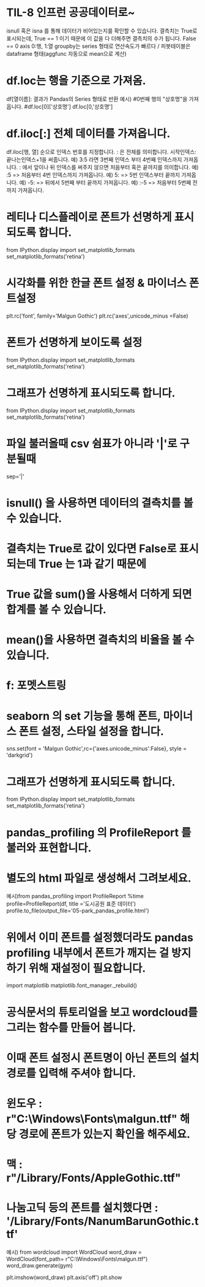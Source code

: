 # TIL-8 인프런 공공데이터로~
isnull 혹은 isna 를 통해 데이터가 비어있는지를 확인할 수 있습니다. 결측치는 True로 표시되는데, True == 1 이기 때문에 이 값을 다 더해주면 결측치의 수가 됩니다. False == 0 
axis 0:행, 1:열
groupby는 series 형태로 연산속도가 빠르다 /  피봇테이블은 dataframe 형태(aggfunc 자동으로 mean으로 계산)

# df.loc는 행을 기준으로 가져옴.
df[열이름]: 결과가 Pandas의 Series 형태로 반환
예시)
#0번째 행의 "상호명"을 가져옵니다.
#df.loc[0]['상호명']
df.loc[0,'상호명']

# df.iloc[:] 전체 데이터를 가져옵니다.
df.iloc[행, 열] 순으로 인덱스 번호를 지정합니다.
: 은 전체를 의미합니다.
시작인덱스:끝나는인덱스+1을 써줍니다.
예) 3:5 라면 3번째 인덱스 부터 4번째 인덱스까지 가져옵니다.
: 에서 앞이나 뒤 인덱스를 써주지 않으면 처음부터 혹은 끝까지를 의미합니다.
예) :5 => 처음부터 4번 인덱스까지 가져옵니다.
예) 5: => 5번 인덱스부터 끝까지 가져옵니다.
예) -5: => 뒤에서 5번째 부터 끝까지 가져옵니다.
예) :-5 => 처음부터 5번째 전까지 가져옵니다.

# 레티나 디스플레이로 폰트가 선명하게 표시되도록 합니다.
from IPython.display import set_matplotlib_formats
set_matplotlib_formats('retina')
 
# 시각화를 위한 한글 폰트 설정 & 마이너스 폰트설정
plt.rc('font', family='Malgun Gothic')
plt.rc('axes',unicode_minus =False)

# 폰트가 선명하게 보이도록 설정
from IPython.display import set_matplotlib_formats
set_matplotlib_formats('retina')

# 그래프가 선명하게 표시되도록 합니다.
from IPython.display import set_matplotlib_formats
set_matplotlib_formats('retina')

# 파일 불러올때 csv 쉼표가 아니라 '|'로 구분될때
sep='|'

# isnull() 을 사용하면 데이터의 결측치를 볼 수 있습니다.
# 결측치는 True로 값이 있다면 False로 표시되는데 True 는 1과 같기 때문에 
# True 값을 sum()을 사용해서 더하게 되면 합계를 볼 수 있습니다.
# mean()을 사용하면 결측치의 비율을 볼 수 있습니다.
# f: 포멧스트링

# seaborn 의 set 기능을 통해 폰트, 마이너스 폰트 설정, 스타일 설정을 합니다.
sns.set(font = 'Malgun Gothic',rc={'axes.unicode_minus':False}, style = 'darkgrid')

# 그래프가 선명하게 표시되도록 합니다.
from IPython.display import set_matplotlib_formats
set_matplotlib_formats('retina')

# pandas_profiling 의 ProfileReport 를 불러와 표현합니다.
# 별도의 html 파일로 생성해서 그려보세요.
예시)from pandas_profiling import ProfileReport
%time profile=ProfileReport(df, title ='도시공원 표준 데이터')
profile.to_file(output_file='05-park_pandas_profile.html')

# 위에서 이미 폰트를 설정했더라도 pandas profiling 내부에서 폰트가 깨지는 걸 방지하기 위해 재설정이 필요합니다.
import matplotlib 
matplotlib.font_manager._rebuild()

# 공식문서의 튜토리얼을 보고 wordcloud를 그리는 함수를 만들어 봅니다.
# 이때 폰트 설정시 폰트명이 아닌 폰트의 설치 경로를 입력해 주셔야 합니다.
# 윈도우 : r"C:\Windows\Fonts\malgun.ttf" 해당 경로에 폰트가 있는지 확인을 해주세요.
# 맥 : r"/Library/Fonts/AppleGothic.ttf"
# 나눔고딕 등의 폰트를 설치했다면 : '/Library/Fonts/NanumBarunGothic.ttf'
예시)
from wordcloud import WordCloud
word_draw = WordCloud(font_path= r"C:\Windows\Fonts\malgun.ttf")
word_draw.generate(gym)

plt.imshow(word_draw)
plt.axis('off')
plt.show
